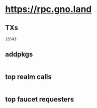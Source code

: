 # https://rpc.gno.land

## TXs
```
15543
```

## addpkgs
```
```

## top realm calls
```
```

## top faucet requesters
```
```


